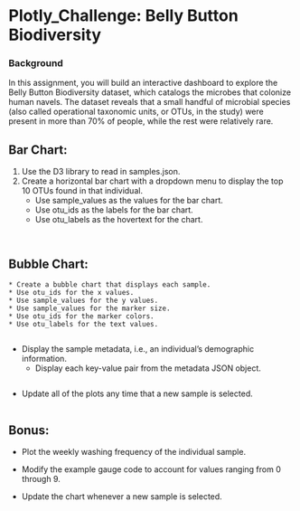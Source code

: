 # Plotly_Challenge: Belly Button Biodiversity

### Background

In this assignment, you will build an interactive dashboard to explore the Belly Button Biodiversity dataset, which catalogs the microbes that colonize human navels. The dataset reveals that a small handful of microbial species (also called operational taxonomic units, or OTUs, in the study) were present in more than 70% of people, while the rest were relatively rare.

## Bar Chart:

1.	Use the D3 library to read in samples.json.
2.	Create a horizontal bar chart with a dropdown menu to display the top 10 OTUs found in that individual.
    * Use sample_values as the values for the bar chart.
    * Use otu_ids as the labels for the bar chart.
    * Use otu_labels as the hovertext for the chart.

![]()

![]()

## Bubble Chart:

    * Create a bubble chart that displays each sample.
    * Use otu_ids for the x values.
    * Use sample_values for the y values.
    * Use sample_values for the marker size.
    * Use otu_ids for the marker colors.
    * Use otu_labels for the text values.

![]()

* Display the sample metadata, i.e., an individual’s demographic information.
    * Display each key-value pair from the metadata JSON object.

![]()

* Update all of the plots any time that a new sample is selected.

![]()

## Bonus:

* Plot the weekly washing frequency of the individual sample.

* Modify the example gauge code to account for values ranging from 0 through 9.

* Update the chart whenever a new sample is selected.

![]()